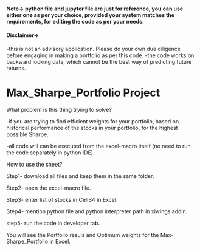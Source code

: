 #### Note-> python file and jupyter file are just for reference, you can use either one as per your choice, provided your system matches the requirements, for editing the code as per your needs.
#### Disclaimer->

-this is not an advisory application. Please do your own due diligence before engaging in making a portfolio as per this code.
-the code works on backward looking data, which cannot be the best way of predicting future returns.


# Max_Sharpe_Portfolio Project
What problem is this thing trying to solve?

-if you are trying to find efficient weights for your portfolio, based on historical performance of the stocks in your portfolio, for the highest possible Sharpe.

-all code will can be executed from the excel-macro itself (no need to run the code separately in python IDE).

How to use the sheet?

Step1- download all files and keep them in the same folder.

Step2- open the excel-macro file.

Step3- enter list of stocks in CellB4 in Excel.

Step4- mention python file and python interpreter path in xlwings addin.

step5- run the code in developer tab.

You will see the Portfolio resuls and Optimum weights for the Max-Sharpe_Portfolio in Excel.
